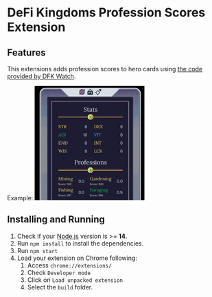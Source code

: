 # DeFi Kingdoms Profession Scores Extension

## Features

This extensions adds profession scores to hero cards using [the code provided by DFK Watch](https://dfkwatch.web.app/about/heroranking).

Example:
<img src="src/assets/img/example.png" width="256"/>

## Installing and Running

1. Check if your [Node.js](https://nodejs.org/) version is >= **14**.
5. Run `npm install` to install the dependencies.
6. Run `npm start`
7. Load your extension on Chrome following:
   1. Access `chrome://extensions/`
   2. Check `Developer mode`
   3. Click on `Load unpacked extension`
   4. Select the `build` folder.
